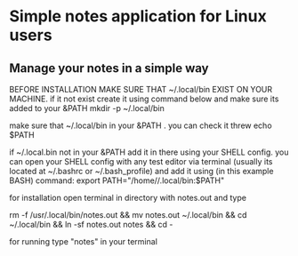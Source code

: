 # Simple notes application for Linux users
## Manage your notes in a simple way

BEFORE INSTALLATION MAKE SURE THAT ~/.local/bin EXIST ON YOUR MACHINE. if it not exist create it using command below and make sure its added to your &PATH
mkdir -p ~/.local/bin 

make sure that ~/.local/bin in your &PATH . you can check it threw 
echo $PATH

if ~/.local.bin not in your &PATH add it in there using your SHELL config. you can open your SHELL config with any test editor via terminal (usually its located at ~/.bashrc or ~/.bash_profile) and add it using (in this example BASH) command:
export PATH="/home/<user>/.local/bin:$PATH"

for installation open terminal in directory with notes.out and type

rm -f /usr/.local/bin/notes.out && mv notes.out ~/.local/bin && cd ~/.local/bin && ln -sf notes.out notes && cd -

for running type "notes" in your terminal

